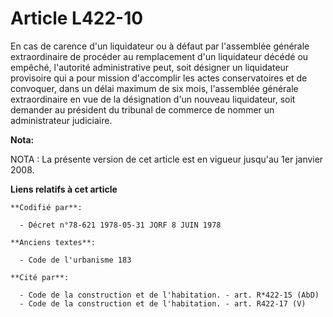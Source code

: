 # Article L422-10

En cas de carence d'un liquidateur ou à défaut par l'assemblée générale extraordinaire de procéder au remplacement d'un
liquidateur décédé ou empêché, l'autorité administrative peut, soit désigner un liquidateur provisoire qui a pour mission
d'accomplir les actes conservatoires et de convoquer, dans un délai maximum de six mois, l'assemblée générale extraordinaire
en vue de la désignation d'un nouveau liquidateur, soit demander au président du tribunal de commerce de nommer un
administrateur judiciaire.

**Nota:**

NOTA : La présente version de cet article est en vigueur jusqu'au 1er janvier 2008.

**Liens relatifs à cet article**

	**Codifié par**:

	  - Décret n°78-621 1978-05-31 JORF 8 JUIN 1978

	**Anciens textes**:

	  - Code de l'urbanisme 183

	**Cité par**:

	  - Code de la construction et de l'habitation. - art. R*422-15 (AbD)
	  - Code de la construction et de l'habitation. - art. R422-17 (V)
